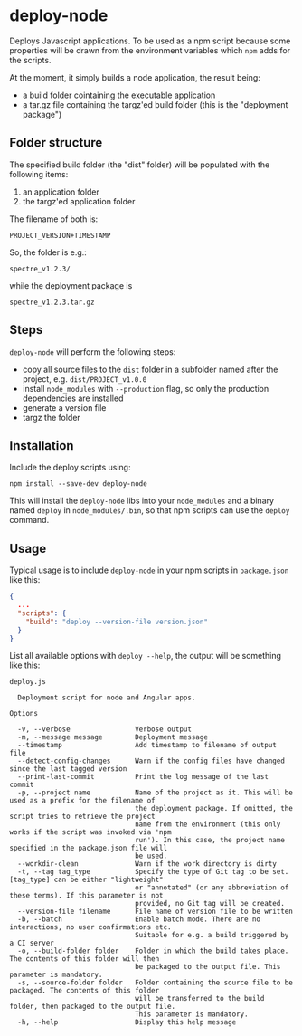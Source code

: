 deploy-node
===========

Deploys Javascript applications. To be used as a npm script because some properties will be drawn 
from the environment variables which `npm` adds for the scripts.

At the moment, it simply builds a node application, the result being:

* a build folder cointaining the executable application
* a tar.gz file containing the targz'ed build folder (this is the "deployment package")

## Folder structure

The specified build folder (the "dist" folder) will be populated with the following items:

1. an application folder
2. the targz'ed application folder

The filename of both is:

    PROJECT_VERSION+TIMESTAMP

So, the folder is e.g.:

    spectre_v1.2.3/

while the deployment package is

    spectre_v1.2.3.tar.gz

## Steps

`deploy-node` will perform the following steps:

* copy all source files to the `dist` folder in a subfolder named after the project, e.g. `dist/PROJECT_v1.0.0`
* install `node_modules` with `--production` flag, so only the production dependencies are installed
* generate a version file
* targz the folder

## Installation

Include the deploy scripts using:

    npm install --save-dev deploy-node

This will install the `deploy-node` libs into your `node_modules` and a binary named `deploy` in `node_modules/.bin`, so that npm scripts can use the `deploy` command.

## Usage

Typical usage is to include `deploy-node` in your npm scripts in `package.json` like this:

```json
{
  ...
  "scripts": {
	"build": "deploy --version-file version.json"
  }
}
```

List all available options with `deploy --help`, the output will be something like this:

```
deploy.js

  Deployment script for node and Angular apps.

Options

  -v, --verbose                Verbose output
  -m, --message message        Deployment message
  --timestamp                  Add timestamp to filename of output file
  --detect-config-changes      Warn if the config files have changed since the last tagged version
  --print-last-commit          Print the log message of the last commit
  -p, --project name           Name of the project as it. This will be used as a prefix for the filename of
                               the deployment package. If omitted, the script tries to retrieve the project
                               name from the environment (this only works if the script was invoked via 'npm
                               run'). In this case, the project name specified in the package.json file will
                               be used.
  --workdir-clean              Warn if the work directory is dirty
  -t, --tag tag_type           Specify the type of Git tag to be set. [tag_type] can be either "lightweight"
                               or "annotated" (or any abbreviation of these terms). If this parameter is not
                               provided, no Git tag will be created.
  --version-file filename      File name of version file to be written
  -b, --batch                  Enable batch mode. There are no interactions, no user confirmations etc.
                               Suitable for e.g. a build triggered by a CI server
  -o, --build-folder folder    Folder in which the build takes place. The contents of this folder will then
                               be packaged to the output file. This parameter is mandatory.
  -s, --source-folder folder   Folder containing the source file to be packaged. The contents of this folder
                               will be transferred to the build folder, then packaged to the output file.
                               This parameter is mandatory.
  -h, --help                   Display this help message
  ```
